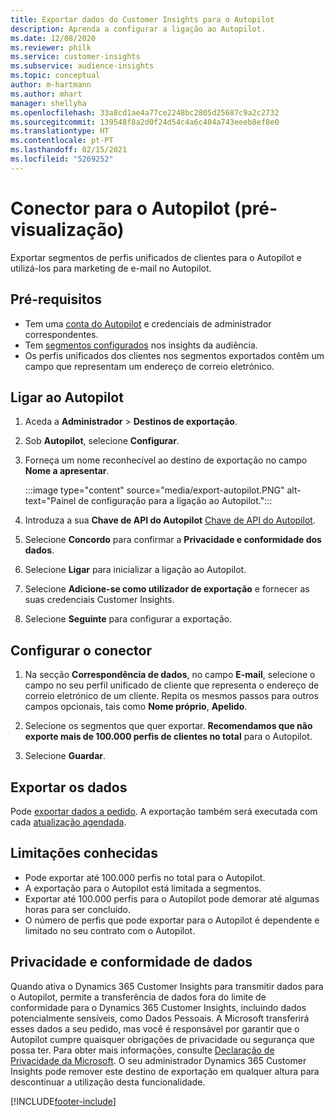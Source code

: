 ```yaml
---
title: Exportar dados do Customer Insights para o Autopilot
description: Aprenda a configurar a ligação ao Autopilot.
ms.date: 12/08/2020
ms.reviewer: philk
ms.service: customer-insights
ms.subservice: audience-insights
ms.topic: conceptual
author: m-hartmann
ms.author: mhart
manager: shellyha
ms.openlocfilehash: 33a8cd1ae4a77ce2248bc2805d25687c9a2c2732
ms.sourcegitcommit: 139548f8a2d0f24d54c4a6c404a743eeeb8ef8e0
ms.translationtype: HT
ms.contentlocale: pt-PT
ms.lasthandoff: 02/15/2021
ms.locfileid: "5269252"
---
```

# <a name="connector-for-autopilot-preview"></a>Conector para o Autopilot (pré-visualização)

Exportar segmentos de perfis unificados de clientes para o Autopilot e utilizá-los para marketing de e-mail no Autopilot. 

## <a name="prerequisites"></a>Pré-requisitos

-   Tem uma [conta do Autopilot](https://www.autopilothq.com/) e credenciais de administrador correspondentes.
-   Tem [segmentos configurados](segments.md) nos insights da audiência.
-   Os perfis unificados dos clientes nos segmentos exportados contêm um campo que representam um endereço de correio eletrónico.

## <a name="connect-to-autopilot"></a>Ligar ao Autopilot

1. Aceda a **Administrador** > **Destinos de exportação**.

1. Sob **Autopilot**, selecione **Configurar**.

1. Forneça um nome reconhecível ao destino de exportação no campo **Nome a apresentar**.

   :::image type="content" source="media/export-autopilot.PNG" alt-text="Painel de configuração para a ligação ao Autopilot.":::

1. Introduza a sua **Chave de API do Autopilot** [Chave de API do Autopilot](https://autopilot.docs.apiary.io/#).

1. Selecione **Concordo** para confirmar a **Privacidade e conformidade dos dados**.

1. Selecione **Ligar** para inicializar a ligação ao Autopilot.

1. Selecione **Adicione-se como utilizador de exportação** e fornecer as suas credenciais Customer Insights.

1. Selecione **Seguinte** para configurar a exportação.

## <a name="configure-the-connector"></a>Configurar o conector

1. Na secção **Correspondência de dados**, no campo **E-mail**, selecione o campo no seu perfil unificado de cliente que representa o endereço de correio eletrónico de um cliente. Repita os mesmos passos para outros campos opcionais, tais como **Nome próprio**, **Apelido**.

1. Selecione os segmentos que quer exportar. **Recomendamos que não exporte mais de 100.000 perfis de clientes no total** para o Autopilot. 

1. Selecione **Guardar**.

## <a name="export-the-data"></a>Exportar os dados

Pode [exportar dados a pedido](export-destinations.md). A exportação também será executada com cada [atualização agendada](system.md#schedule-tab).

## <a name="known-limitations"></a>Limitações conhecidas

- Pode exportar até 100.000 perfis no total para o Autopilot.
- A exportação para o Autopilot está limitada a segmentos.
- Exportar até 100.000 perfis para o Autopilot pode demorar até algumas horas para ser concluído. 
- O número de perfis que pode exportar para o Autopilot é dependente e limitado no seu contrato com o Autopilot.

## <a name="data-privacy-and-compliance"></a>Privacidade e conformidade de dados

Quando ativa o Dynamics 365 Customer Insights para transmitir dados para o Autopilot, permite a transferência de dados fora do limite de conformidade para o Dynamics 365 Customer Insights, incluindo dados potencialmente sensíveis, como Dados Pessoais. A Microsoft transferirá esses dados a seu pedido, mas você é responsável por garantir que o Autopilot cumpre quaisquer obrigações de privacidade ou segurança que possa ter. Para obter mais informações, consulte [Declaração de Privacidade da Microsoft](https://go.microsoft.com/fwlink/?linkid=396732).
O seu administrador Dynamics 365 Customer Insights pode remover este destino de exportação em qualquer altura para descontinuar a utilização desta funcionalidade.


[!INCLUDE[footer-include](../includes/footer-banner.md)]
